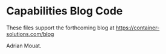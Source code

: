 # Capabilities Blog Code

These files support the forthcoming blog at
https://container-solutions.com/blog

Adrian Mouat.



